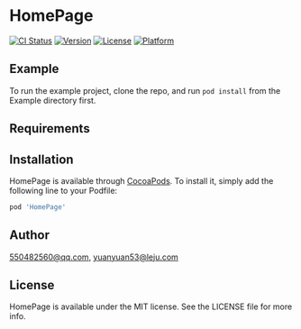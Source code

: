 # HomePage

[![CI Status](https://img.shields.io/travis/550482560@qq.com/HomePage.svg?style=flat)](https://travis-ci.org/550482560@qq.com/HomePage)
[![Version](https://img.shields.io/cocoapods/v/HomePage.svg?style=flat)](https://cocoapods.org/pods/HomePage)
[![License](https://img.shields.io/cocoapods/l/HomePage.svg?style=flat)](https://cocoapods.org/pods/HomePage)
[![Platform](https://img.shields.io/cocoapods/p/HomePage.svg?style=flat)](https://cocoapods.org/pods/HomePage)

## Example

To run the example project, clone the repo, and run `pod install` from the Example directory first.

## Requirements

## Installation

HomePage is available through [CocoaPods](https://cocoapods.org). To install
it, simply add the following line to your Podfile:

```ruby
pod 'HomePage'
```

## Author

550482560@qq.com, yuanyuan53@leju.com

## License

HomePage is available under the MIT license. See the LICENSE file for more info.
